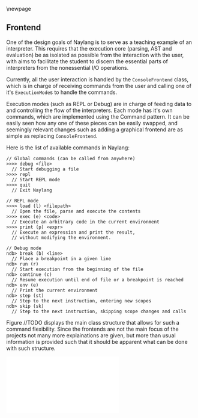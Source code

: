 \newpage

Frontend
------

One of the design goals of Naylang is to serve as a teaching example of an interpreter. This requires that the execution core (parsing, AST and evaluation) be as isolated as possible from the interaction with the user, with aims to facilitate the student to discern the essential parts of interpreters from the nonessential I/O operations.

Currently, all the user interaction is handled by the `ConsoleFrontend` class, which is in charge of receiving commands from the user and calling one of it's `ExecutionMode`s to handle the commands.

Execution modes (such as REPL or Debug) are in charge of feeding data to and controlling the flow of the interpreters. Each mode has it's own commands, which are implemented using the Command pattern. It can be easily seen how any one of these pieces can be easily swapped, and seemingly relevant changes such as adding a graphical frontend are as simple as replacing `ConsoleFrontend`.

Here is the list of available commands in Naylang:

```
// Global commands (can be called from anywhere)
>>>> debug <file>
  // Start debugging a file
>>>> repl
  // Start REPL mode
>>>> quit
  // Exit Naylang

// REPL mode
>>>> load (l) <filepath>
  // Open the file, parse and execute the contents
>>>> exec (e) <code>    
  // Execute an arbitrary code in the current environment
>>>> print (p) <expr>
  // Execute an expression and print the result,
  // without modifying the environment.

// Debug mode
ndb> break (b) <line>   
  // Place a breakpoint in a given line
ndb> run (r)   
  // Start execution from the beginning of the file
ndb> continue (c)   
  // Resume execution until end of file or a breakpoint is reached
ndb> env (e)   
  // Print the current environment
ndb> step (st)   
  // Step to the next instruction, entering new scopes
ndb> skip (sk)   
  // Step to the next instruction, skipping scope changes and calls
```

Figure //TODO displays the main class structure that allows for such a command flexibility. Since the frontends are not the main focus of the projects not many more explainations are given, but more than usual information is provided such that it should be apparent what can be done with such structure.

![Frontends And Controllers](images/frontends.pdf) 
